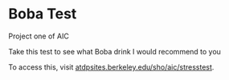 # Boba Test

Project one of AIC

Take this test to see what Boba drink I would recommend to you

To access this, visit [atdpsites.berkeley.edu/sho/aic/stresstest](https://atdpsites.berkeley.edu/sho/aic/stresstest-final).

